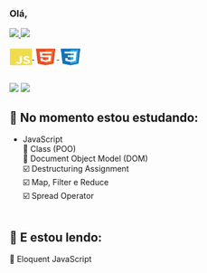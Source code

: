 ### Olá,

<div>
  <a href="https://github.com/maxsueldev">
  <img height="180em" src="https://github-readme-stats.vercel.app/api?username=maxsueldev&show_icons=true&theme=dark&include_all_commits=true&count_private=true"/>
  <img height="180em" src="https://github-readme-stats.vercel.app/api/top-langs/?username=maxsueldev&layout=compact&langs_count=7&theme=dark"/>
</div>
  
<div style="display: inline_block"><br>
  <img align="center" alt="maxsueldev-Js" height="30" width="40" src="https://raw.githubusercontent.com/devicons/devicon/master/icons/javascript/javascript-plain.svg">
  <img align="center" alt="maxsueldev-HTML" height="30" width="40" src="https://raw.githubusercontent.com/devicons/devicon/master/icons/html5/html5-original.svg">
  <img align="center" alt="maxsueldev-CSS" height="30" width="40" src="https://raw.githubusercontent.com/devicons/devicon/master/icons/css3/css3-original.svg">
</div>
  
  <br/>
  
  <a href = "mailto:maxsuel.dev@gmail.com"><img src="https://img.shields.io/badge/-Gmail-%23333?style=for-the-badge&logo=gmail&logoColor=red" target="_blank"></a>
  <a href="https://www.linkedin.com/in/maxsuelfernandob/" target="_blank"><img src="https://img.shields.io/badge/-LinkedIn-%230077B5?style=for-the-badge&logo=linkedin&logoColor=white" target="_blank"></a> 

 ## 📘 No momento estou estudando: <br>
 - JavaScript <br>
     🔳 Class (POO) <br>
     🔳 Document Object Model (DOM) <br>
     ☑️ Destructuring Assignment <br>
     ☑️ Map, Filter e Reduce <br>
     ☑️ Spread Operator <br><br>

## 📘 E estou lendo: <br/>
  🔳 Eloquent JavaScript <br>
